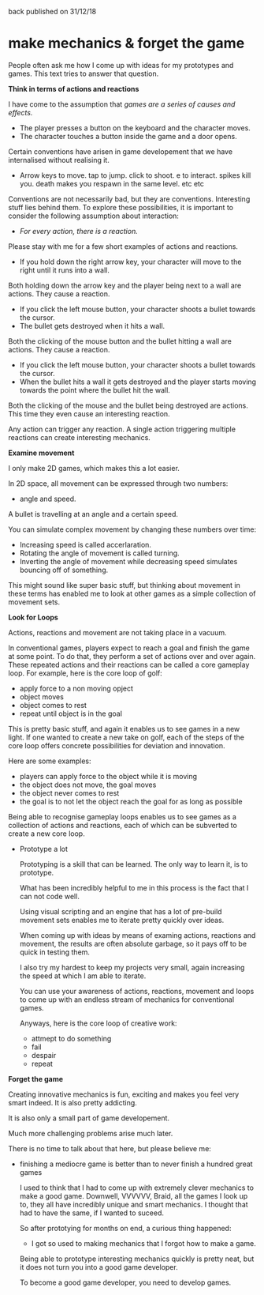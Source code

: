 back
published on 31/12/18

# make mechanics & forget the game

People often ask me how I come up with ideas for my prototypes and games.
This text tries to answer that question.




**Think in terms of actions and reactions**

  I have come to the assumption that *games are a series of causes and effects.*

  - The player presses a button on the keyboard and the character moves. 
  - The character touches a button inside the game and a door opens.
  
  Certain conventions have arisen in game developement that we have internalised without realising it.
  - Arrow keys to move. tap to jump. click to shoot. e to interact. spikes kill you. death makes you respawn in the same level. etc etc

  Conventions are not necessarily bad, but they are conventions. Interesting stuff lies behind them.
To explore these possibilities, it is important to consider the following assumption about interaction:
  
  - *For every action, there is a reaction.*
  
    
  Please stay with me for a few short examples of actions and reactions.
  - If you hold down the right arrow key, your character will move to the right until it runs into a wall.
  
  Both holding down the arrow key and the player being next to a wall are actions. They cause a reaction.
  - If you click the left mouse button, your character shoots a bullet towards the cursor. 
  - The bullet gets destroyed when it hits a wall.
  
  Both the clicking of the mouse button and the bullet hitting a wall are actions. They cause a reaction.
  - If you click the left mouse button, your character shoots a bullet towards the cursor. 
  - When the bullet hits a wall it gets destroyed and the player starts moving towards the point where the bullet hit the wall.
  
  Both the clicking of the mouse and the bullet being destroyed are actions. This time they even cause an interesting reaction.
  
  Any action can trigger any reaction.
A single action triggering multiple reactions can create interesting mechanics.

**Examine movement**

  I only make 2D games, which makes this a lot easier.
  
  In 2D space, all movement can be expressed through two numbers:
  
  - angle and speed.
  
  A bullet is travelling at an angle and a certain speed.
  
  You can simulate complex movement by changing these numbers over time:
  
  - Increasing speed is called accerlaration.
  - Rotating the angle of movement is called turning.
  - Inverting the angle of movement while decreasing speed simulates bouncing off of something.
  
  This might sound like super basic stuff, but thinking about movement in these terms has enabled me to look at other games as a simple collection of movement sets.
  

**Look for Loops**

  Actions, reactions and movement are not taking place in a vacuum. 

  In conventional games, players expect to reach a goal and finish the game at some point. To do that, they perform a set of actions  over and over again.
  These repeated actions and their reactions can be called a core gameplay loop.
  For example, here is the core loop of golf:
  - apply force to a non moving opject
  - object moves
  - object comes to rest
  - repeat until object is in the goal
    
  This is pretty basic stuff, and again it enables us to see games in a new light.
  If one wanted to create a new take on golf, each of the steps of the core loop offers concrete possibilities for deviation and innovation.
  
  Here are some examples:
  - players can apply force to the object while it is moving
  - the object does not move, the goal moves
  - the object never comes to rest
  - the goal is to not let the object reach the goal for as long as possible
    
  Being able to recognise gameplay loops enables us to see games as a collection of actions and reactions, each of which can be subverted to create a new core loop.
  
- Prototype a lot
  
  Prototyping is a skill that can be learned.
  The only way to learn it, is to prototype.
  
  What has been incredibly helpful to me in this process is the fact that I can not code well.

  Using visual scripting and an engine that has a lot of pre-build movement sets enables me to iterate pretty quickly over ideas.

  When coming up with ideas by means of examing actions, reactions and movement, the results are often absolute garbage, so it pays off to be quick in testing them.

  I also try my hardest to keep my projects very small, again increasing the speed at which I am able to iterate.

  You can use your awareness of actions, reactions, movement and loops to come up with an endless stream of mechanics for conventional games. 
  
  Anyways, here is the core loop of creative work:
  - attmept to do something
  - fail
  - despair
  - repeat
  
**Forget the game**

  Creating innovative mechanics is fun, exciting and makes you feel very smart indeed.
  It is also pretty addicting.
  
  It is also only a small part of game developement.

  Much more challenging problems arise much later.

  There is no time to talk about that here, but please believe me:

- finishing a mediocre game is better than to never finish a hundred great games

  I used to think that I had to come up with extremely clever mechanics to make a good game.
  Downwell, VVVVVV, Braid, all the games I look up to, they all have incredibly unique and smart mechanics. I thought that had to have the same, if I wanted to suceed.
  
  So after prototying for months on end, a curious thing happened:
  
  - I got so used to making mechanics that I forgot how to make a game.
  
  Being able to prototype interesting mechanics quickly is pretty neat, but it does not turn you into a good game developer.

  To become a good game developer, you need to develop games.
  
  
  
